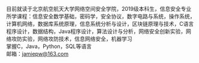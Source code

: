 目前就读于北京航空航天大学网络空间安全学院，2019级本科生，信息安全专业  
所学课程：信息安全数学基础，密码学，安全协议，数字电路与系统，操作系统，计算机网络，数据库系统原理，信息系统分析与设计，区块链原理与技术，C语言程序设计，数据结构，Java程序设计，算法设计与分析，网络安全创新实验，网络攻防实验，网络攻防技术，信息网络安全，机器学习  
掌握C，Java，Python，SQL等语言  
邮箱：jamiepw@163.com
